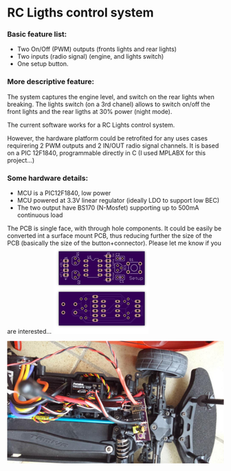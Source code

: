 # RC Ligths control system

### Basic feature list:
* Two On/Off (PWM) outputs (fronts lights and rear lights)
* Two inputs (radio signal) (engine, and lights switch)
* One setup button.

### More descriptive feature:
The system captures the engine level, and switch on the rear lights when breaking. The lights switch (on a 3rd chanel) allows to switch on/off the front lights and the rear ligths at 30% power (night mode).


The current software works for a RC Lights control system.

However, the hardware platform could be retrofited for any uses cases requirering 2 PWM outputs and 2 IN/OUT radio signal channels.
It is based on a PIC 12F1840, programmable directly in C (I used MPLABX for this project...)

### Some hardware details:
* MCU is a PIC12F1840, low power
* MCU powered at 3.3V linear regulator (ideally LDO to support low BEC)
* The two output have BS170 (N-Mosfet) supporting up to 500mA continuous load


The PCB is single face, with through hole components. It could be easily be converted int a surface mount PCB, thus reducing further the size of the PCB (basically the size of the button+connector). Please let me know if you are interested...
![alt test](img/pcb.png "PCB, only one face")



![alt test](img/inplace.jpg "The system in test...")